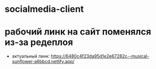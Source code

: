 # socialmedia-client
# рабочий линк на сайт поменялся из-за редеплоя
- актуальный линк: https://6480c4f23da95d1e2e67282c--musical-sunflower-a6bbcd.netlify.app/
